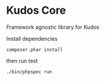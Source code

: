 # Kudos Core
Framework agnostic library for Kudos

Install dependencies
```
composer.phar install
```

then run test
```
./bin/phpspec run
```
